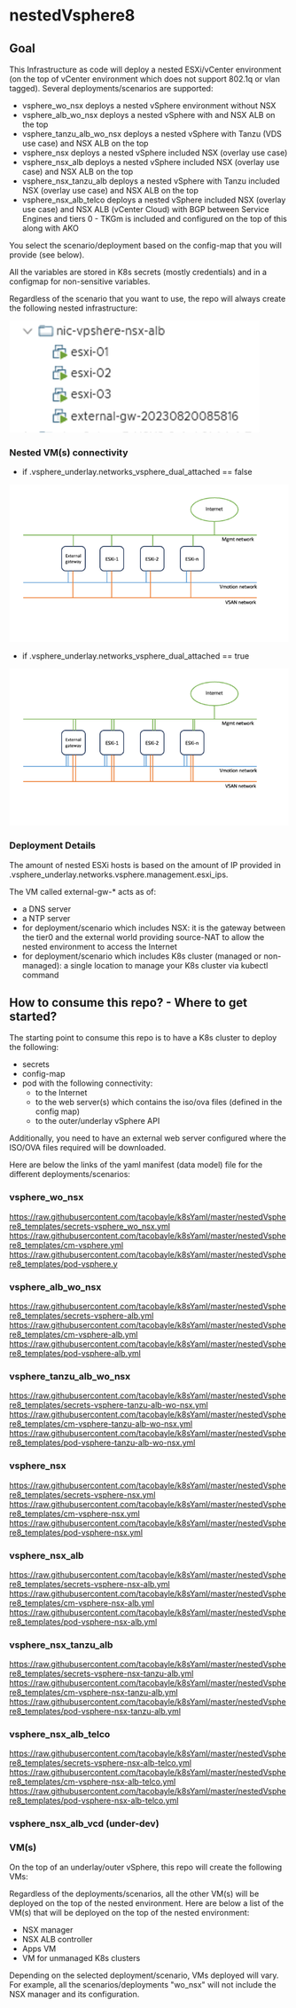 # nestedVsphere8

## Goal

This Infrastructure as code will deploy a nested ESXi/vCenter environment (on the top of vCenter environment which does not support 802.1q or vlan tagged).
Several deployments/scenarios are supported:
- vsphere_wo_nsx deploys a nested vSphere environment without NSX
- vsphere_alb_wo_nsx deploys a nested vSphere with and NSX ALB on the top
- vsphere_tanzu_alb_wo_nsx deploys a nested vSphere with Tanzu (VDS use case) and NSX ALB on the top
- vsphere_nsx deploys a nested vSphere included NSX (overlay use case)
- vsphere_nsx_alb deploys a nested vSphere included NSX (overlay use case) and NSX ALB on the top
- vsphere_nsx_tanzu_alb deploys a nested vSphere with Tanzu included NSX (overlay use case) and NSX ALB on the top
- vsphere_nsx_alb_telco deploys a nested vSphere included NSX (overlay use case) and NSX ALB (vCenter Cloud) with BGP between Service Engines and tiers 0 - TKGm is included and configured on the top of this along with AKO

You select the scenario/deployment based on the config-map that you will provide (see below).

All the variables are stored in K8s secrets (mostly credentials) and in a configmap for non-sensitive variables.

Regardless of the scenario that you want to use, the repo will always create the following nested infrastructure:

![img.png](imgs/img01.png)

### Nested VM(s) connectivity

- if \.vsphere_underlay.networks_vsphere_dual_attached == false

![img.png](imgs/underlay_architecture.png)

- if \.vsphere_underlay.networks_vsphere_dual_attached == true

![img.png](imgs/underlay_architecture_dual_attached.png)

### Deployment Details

The amount of nested ESXi hosts is based on the amount of IP provided in .vsphere_underlay.networks.vsphere.management.esxi_ips.

The VM called external-gw-* acts as of:
- a DNS server
- a NTP server
- for deployment/scenario which includes NSX: it is the gateway between the tier0 and the external world providing source-NAT to allow the nested environment to access the Internet
- for deployment/scenario which includes K8s cluster (managed or non-managed): a single location to manage your K8s cluster via kubectl command

## How to consume this repo? - Where to get started?

The starting point to consume this repo is to have a K8s cluster to deploy the following:
- secrets
- config-map
- pod with the following connectivity:
  - to the Internet
  - to the web server(s) which contains the iso/ova files (defined in the config map)
  - to the outer/underlay vSphere API

Additionally, you need to have an external web server configured where the ISO/OVA files required will be downloaded.

Here are below the links of the yaml manifest (data model) file for the different deployments/scenarios:

### vsphere_wo_nsx
https://raw.githubusercontent.com/tacobayle/k8sYaml/master/nestedVsphere8_templates/secrets-vsphere_wo_nsx.yml
https://raw.githubusercontent.com/tacobayle/k8sYaml/master/nestedVsphere8_templates/cm-vsphere.yml
https://raw.githubusercontent.com/tacobayle/k8sYaml/master/nestedVsphere8_templates/pod-vsphere.y

### vsphere_alb_wo_nsx
https://raw.githubusercontent.com/tacobayle/k8sYaml/master/nestedVsphere8_templates/secrets-vsphere-alb.yml
https://raw.githubusercontent.com/tacobayle/k8sYaml/master/nestedVsphere8_templates/cm-vsphere-alb.yml
https://raw.githubusercontent.com/tacobayle/k8sYaml/master/nestedVsphere8_templates/pod-vsphere-alb.yml

### vsphere_tanzu_alb_wo_nsx
https://raw.githubusercontent.com/tacobayle/k8sYaml/master/nestedVsphere8_templates/secrets-vsphere-tanzu-alb-wo-nsx.yml
https://raw.githubusercontent.com/tacobayle/k8sYaml/master/nestedVsphere8_templates/cm-vsphere-tanzu-alb-wo-nsx.yml
https://raw.githubusercontent.com/tacobayle/k8sYaml/master/nestedVsphere8_templates/pod-vsphere-tanzu-alb-wo-nsx.yml

### vsphere_nsx
https://raw.githubusercontent.com/tacobayle/k8sYaml/master/nestedVsphere8_templates/secrets-vsphere-nsx.yml
https://raw.githubusercontent.com/tacobayle/k8sYaml/master/nestedVsphere8_templates/cm-vsphere-nsx.yml
https://raw.githubusercontent.com/tacobayle/k8sYaml/master/nestedVsphere8_templates/pod-vsphere-nsx.yml

### vsphere_nsx_alb
https://raw.githubusercontent.com/tacobayle/k8sYaml/master/nestedVsphere8_templates/secrets-vsphere-nsx-alb.yml
https://raw.githubusercontent.com/tacobayle/k8sYaml/master/nestedVsphere8_templates/cm-vsphere-nsx-alb.yml
https://raw.githubusercontent.com/tacobayle/k8sYaml/master/nestedVsphere8_templates/pod-vsphere-nsx-alb.yml

### vsphere_nsx_tanzu_alb
https://raw.githubusercontent.com/tacobayle/k8sYaml/master/nestedVsphere8_templates/secrets-vsphere-nsx-tanzu-alb.yml
https://raw.githubusercontent.com/tacobayle/k8sYaml/master/nestedVsphere8_templates/cm-vsphere-nsx-tanzu-alb.yml
https://raw.githubusercontent.com/tacobayle/k8sYaml/master/nestedVsphere8_templates/pod-vsphere-nsx-tanzu-alb.yml

### vsphere_nsx_alb_telco
https://raw.githubusercontent.com/tacobayle/k8sYaml/master/nestedVsphere8_templates/secrets-vsphere-nsx-alb-telco.yml
https://raw.githubusercontent.com/tacobayle/k8sYaml/master/nestedVsphere8_templates/cm-vsphere-nsx-alb-telco.yml
https://raw.githubusercontent.com/tacobayle/k8sYaml/master/nestedVsphere8_templates/pod-vsphere-nsx-alb-telco.yml

### vsphere_nsx_alb_vcd (under-dev)

### VM(s)

On the top of an underlay/outer vSphere, this repo will create the following VMs:

Regardless of the deployments/scenarios, all the other VM(s) will be deployed on the top of the nested environment.
Here are below a list of the VM(s) that will be deployed on the top of the nested environment:
- NSX manager
- NSX ALB controller
- Apps VM
- VM for unmanaged K8s clusters

Depending on the selected deployment/scenario, VMs deployed will vary. For example, all the scenarios/deployments "wo_nsx" will not include the NSX manager and its configuration.